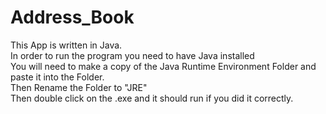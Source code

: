 # Address_Book

This App is written in Java.<br/>
In order to run the program you need to have Java installed<br/>
You will need to make a copy of the Java Runtime Environment Folder and paste it into the Folder.<br/>
Then Rename the Folder to "JRE" <br/>
Then double click on the .exe and it should run if you did it correctly. <br/>
